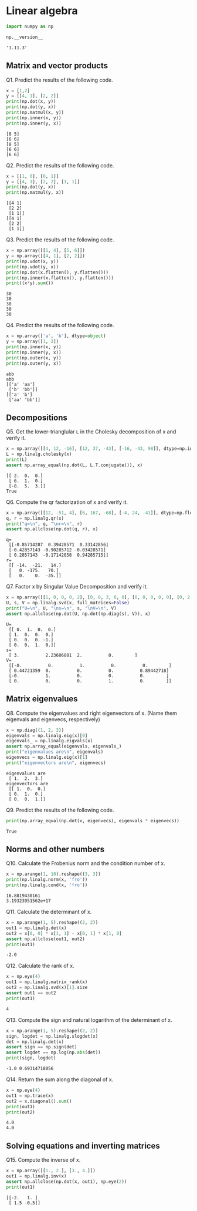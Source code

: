 
# Linear algebra


```python
import numpy as np
```


```python
np.__version__
```




    '1.11.3'



## Matrix and vector products

Q1. Predict the results of the following code.


```python
x = [1,2]
y = [[4, 1], [2, 2]]
print(np.dot(x, y)) 
print(np.dot(y, x)) 
print(np.matmul(x, y)) 
print(np.inner(x, y)) 
print(np.inner(y, x)) 
```

    [8 5]
    [6 6]
    [8 5]
    [6 6]
    [6 6]
    

Q2. Predict the results of the following code.


```python
x = [[1, 0], [0, 1]]
y = [[4, 1], [2, 2], [1, 1]]
print(np.dot(y, x)) 
print(np.matmul(y, x)) 
```

    [[4 1]
     [2 2]
     [1 1]]
    [[4 1]
     [2 2]
     [1 1]]
    

Q3. Predict the results of the following code.


```python
x = np.array([[1, 4], [5, 6]])
y = np.array([[4, 1], [2, 2]])
print(np.vdot(x, y)) 
print(np.vdot(y, x)) 
print(np.dot(x.flatten(), y.flatten())) 
print(np.inner(x.flatten(), y.flatten())) 
print((x*y).sum()) 
```

    30
    30
    30
    30
    30
    

Q4. Predict the results of the following code.


```python
x = np.array(['a', 'b'], dtype=object)
y = np.array([1, 2])
print(np.inner(x, y)) 
print(np.inner(y, x)) 
print(np.outer(x, y)) 
print(np.outer(y, x)) 
```

    abb
    abb
    [['a' 'aa']
     ['b' 'bb']]
    [['a' 'b']
     ['aa' 'bb']]
    

## Decompositions

Q5. Get the lower-trianglular `L` in the Cholesky decomposition of x and verify it.


```python
x = np.array([[4, 12, -16], [12, 37, -43], [-16, -43, 98]], dtype=np.int32)
L = np.linalg.cholesky(x)
print(L)
assert np.array_equal(np.dot(L, L.T.conjugate()), x)
```

    [[ 2.  0.  0.]
     [ 6.  1.  0.]
     [-8.  5.  3.]]
    True
    

Q6. Compute the qr factorization of x and verify it.


```python
x = np.array([[12, -51, 4], [6, 167, -68], [-4, 24, -41]], dtype=np.float32)
q, r = np.linalg.qr(x)
print("q=\n", q, "\nr=\n", r) 
assert np.allclose(np.dot(q, r), x)
```

    q=
     [[-0.85714287  0.39428571  0.33142856]
     [-0.42857143 -0.90285712 -0.03428571]
     [ 0.2857143  -0.17142858  0.94285715]] 
    r=
     [[ -14.  -21.   14.]
     [   0. -175.   70.]
     [   0.    0.  -35.]]
    

Q7. Factor x by Singular Value Decomposition and verify it.


```python
x = np.array([[1, 0, 0, 0, 2], [0, 0, 3, 0, 0], [0, 0, 0, 0, 0], [0, 2, 0, 0, 0]], dtype=np.float32)
U, s, V = np.linalg.svd(x, full_matrices=False)
print("U=\n", U, "\ns=\n", s, "\nV=\n", V) 
assert np.allclose(np.dot(U, np.dot(np.diag(s), V)), x)

```

    U=
     [[ 0.  1.  0.  0.]
     [ 1.  0.  0.  0.]
     [ 0.  0.  0. -1.]
     [ 0.  0.  1.  0.]] 
    s=
     [ 3.          2.23606801  2.          0.        ] 
    V=
     [[-0.          0.          1.          0.          0.        ]
     [ 0.44721359  0.          0.          0.          0.89442718]
     [-0.          1.          0.          0.          0.        ]
     [ 0.          0.          0.          1.          0.        ]]
    

## Matrix eigenvalues

Q8. Compute the eigenvalues and right eigenvectors of x. (Name them eigenvals and eigenvecs, respectively)


```python
x = np.diag((1, 2, 3))
eigenvals = np.linalg.eig(x)[0]
eigenvals_ = np.linalg.eigvals(x)
assert np.array_equal(eigenvals, eigenvals_)
print("eigenvalues are\n", eigenvals) 
eigenvecs = np.linalg.eig(x)[1]
print("eigenvectors are\n", eigenvecs) 
```

    eigenvalues are
     [ 1.  2.  3.]
    eigenvectors are
     [[ 1.  0.  0.]
     [ 0.  1.  0.]
     [ 0.  0.  1.]]
    

Q9. Predict the results of the following code.


```python
print(np.array_equal(np.dot(x, eigenvecs), eigenvals * eigenvecs)) 
```

    True
    

## Norms and other numbers

Q10. Calculate the Frobenius norm and the condition number of x.


```python
x = np.arange(1, 10).reshape((3, 3))
print(np.linalg.norm(x, 'fro')) 
print(np.linalg.cond(x, 'fro')) 
```

    16.8819430161
    3.19323951562e+17
    

Q11. Calculate the determinant of x.


```python
x = np.arange(1, 5).reshape((2, 2))
out1 = np.linalg.det(x)
out2 = x[0, 0] * x[1, 1] - x[0, 1] * x[1, 0]
assert np.allclose(out1, out2)
print(out1) 
```

    -2.0
    

Q12. Calculate the rank of x.


```python
x = np.eye(4)
out1 = np.linalg.matrix_rank(x)
out2 = np.linalg.svd(x)[1].size
assert out1 == out2
print(out1) 

```

    4
    

Q13. Compute the sign and natural logarithm of the determinant of x.


```python
x = np.arange(1, 5).reshape((2, 2))
sign, logdet = np.linalg.slogdet(x)
det = np.linalg.det(x)
assert sign == np.sign(det)
assert logdet == np.log(np.abs(det))
print(sign, logdet) 

```

    -1.0 0.69314718056
    

Q14. Return the sum along the diagonal of x.


```python
x = np.eye(4)
out1 = np.trace(x)
out2 = x.diagonal().sum()
print(out1) 
print(out2)
```

    4.0
    4.0
    

## Solving equations and inverting matrices

Q15. Compute the inverse of x.


```python
x = np.array([[1., 2.], [3., 4.]])
out1 = np.linalg.inv(x)
assert np.allclose(np.dot(x, out1), np.eye(2))
print(out1) 
```

    [[-2.   1. ]
     [ 1.5 -0.5]]
    


```python

```
